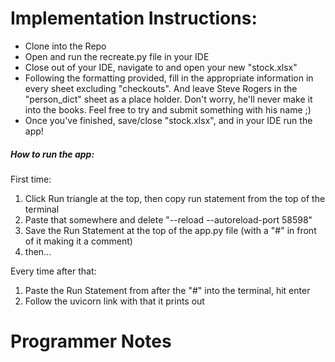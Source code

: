 # Implementation Instructions:

* Clone into the Repo
* Open and run the recreate.py file in your IDE
* Close out of your IDE, navigate to and open your new "stock.xlsx"
* Following the formatting provided, fill in the appropriate information in every sheet excluding "checkouts". And leave Steve Rogers in the "person_dict" sheet as a place holder. Don't worry, he'll never make it into the books. Feel free to try and submit something with his name ;)
* Once you've finished, save/close "stock.xlsx", and in your IDE run the app!

##### How to run the app:

First time:

1. Click Run triangle at the top, then copy run statement from the top of the terminal
2. Paste that somewhere and delete "--reload --autoreload-port 58598"
3. Save the Run Statement at the top of the app.py file (with a "#" in front of it making it a comment)
4. then...

Every time after that:

1. Paste the Run Statement from after the "#" into the terminal, hit enter
2. Follow the uvicorn link with that it prints out

# Programmer Notes
